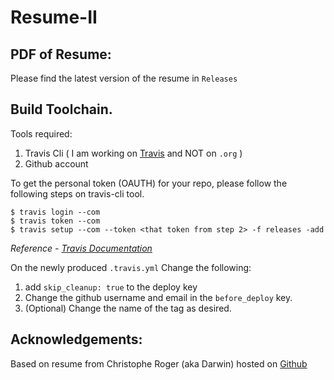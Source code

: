 # Resume-II

## PDF of Resume:
Please find the latest version of the resume in `Releases`


## Build Toolchain.
Tools required:

1. Travis Cli ( I am working on [Travis](https://travis-ci.com/) and NOT on `.org` )
2. Github account

To get the personal token (OAUTH) for your repo, please follow the following steps on travis-cli tool.
```
$ travis login --com
$ travis token --com
$ travis setup --com --token <that token from step 2> -f releases -add
```
*Reference - [Travis Documentation](https://docs.travis-ci.com/user/deployment/releases/)*

On the newly produced `.travis.yml` Change the following:
1. add `skip_cleanup: true` to the deploy key
2. Change the github username and email in the `before_deploy` key.
3. (Optional) Change the name of the tag as desired.


## Acknowledgements:
Based on resume from Christophe Roger (aka Darwin) hosted on [Github](https://github.com/darwiin/yaac-another-awesome-cv)
